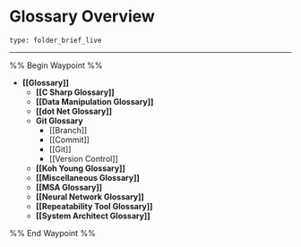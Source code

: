 # Glossary Overview
 
```ccard
type: folder_brief_live
```
 
---

%% Begin Waypoint %%
- **[[Glossary]]**
	- **[[C Sharp Glossary]]**
	- **[[Data Manipulation Glossary]]**
	- **[[dot Net Glossary]]**
	- **Git Glossary**
		- [[Branch]]
		- [[Commit]]
		- [[Git]]
		- [[Version Control]]
	- **[[Koh Young Glossary]]**
	- **[[Miscellaneous Glossary]]**
	- **[[MSA Glossary]]**
	- **[[Neural Network Glossary]]**
	- **[[Repeatability Tool Glossary]]**
	- **[[System Architect Glossary]]**

%% End Waypoint %%